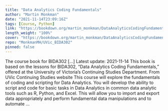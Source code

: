 ```yaml
---
title: "Data Analytics Coding Fundamentals"
author: "Martin Monkman"
date: "2021-11-14T23:09:16Z"
tags: [Course, Python]
link: "https://bookdown.org/martin_monkman/DataAnalyticsCodingFundamentals/"
length_weight: "100%"
cover: "https://bookdown.org/martin_monkman/DataAnalyticsCodingFundamentals/BIDA302_hex_400_sq.png"
repo: "MonkmanMH/UVic_BIDA302"
pinned: false
---
```


The course book for BIDA302 [...] Latest update: 2021-11-14 This book is based on the lessons for BIDA302, “Data Analytics Coding Fundamentals,” offered at the University of Victoria’s Continuing Studies Department. From UVic Continuing Studies website This course will explore the fundamentals of coding and scripting for Data Analytics. You will develop the ability to script and code for basic tasks in Data Analytics in common data analytic tools such as R, Python, and Excel. This will allow you to import and export data appropriately and perform fundamental data manipulations and to automate ...
